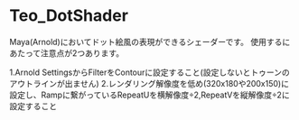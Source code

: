 # Teo_DotShader
Maya(Arnold)においてドット絵風の表現ができるシェーダーです。
使用するにあたって注意点が2つあります。

1.Arnold SettingsからFilterをContourに設定すること(設定しないとトゥーンのアウトラインが出ません)
2.レンダリング解像度を低め(320x180や200x150)に設定し、Rampに繋がっているRepeatUを横解像度÷2,RepeatVを縦解像度÷2に設定すること
